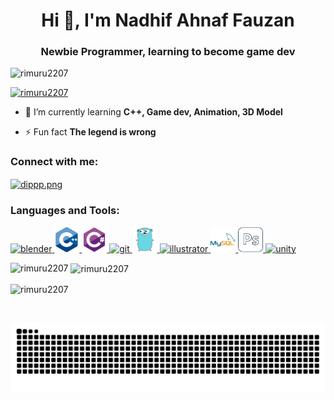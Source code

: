 
<h1 align="center">Hi 👋, I'm Nadhif Ahnaf Fauzan</h1>
<h3 align="center">Newbie Programmer, learning to become game dev</h3>

<p align="left"> <img src="https://komarev.com/ghpvc/?username=rimuru2207&label=Profile%20views&color=0e75b6&style=flat" alt="rimuru2207" /> </p>

<p align="left"> <a href="https://github.com/ryo-ma/github-profile-trophy"><img src="https://github-profile-trophy.vercel.app/?username=rimuru2207" alt="rimuru2207" /></a> </p>

- 🌱 I’m currently learning **C++, Game dev, Animation, 3D Model**

- ⚡ Fun fact **The legend is wrong**

<h3 align="left">Connect with me:</h3>
<p align="left">
<a href="https://instagram.com/dippp.png" target="blank"><img align="center" src="https://raw.githubusercontent.com/rahuldkjain/github-profile-readme-generator/master/src/images/icons/Social/instagram.svg" alt="dippp.png" height="30" width="40" /></a>
</p>

<h3 align="left">Languages and Tools:</h3>
<p align="left"> <a href="https://www.blender.org/" target="_blank" rel="noreferrer"> <img src="https://download.blender.org/branding/community/blender_community_badge_white.svg" alt="blender" width="40" height="40"/> </a> <a href="https://www.w3schools.com/cpp/" target="_blank" rel="noreferrer"> <img src="https://raw.githubusercontent.com/devicons/devicon/master/icons/cplusplus/cplusplus-original.svg" alt="cplusplus" width="40" height="40"/> </a> <a href="https://www.w3schools.com/cs/" target="_blank" rel="noreferrer"> <img src="https://raw.githubusercontent.com/devicons/devicon/master/icons/csharp/csharp-original.svg" alt="csharp" width="40" height="40"/> </a> <a href="https://git-scm.com/" target="_blank" rel="noreferrer"> <img src="https://www.vectorlogo.zone/logos/git-scm/git-scm-icon.svg" alt="git" width="40" height="40"/> </a> <a href="https://golang.org" target="_blank" rel="noreferrer"> <img src="https://raw.githubusercontent.com/devicons/devicon/master/icons/go/go-original.svg" alt="go" width="40" height="40"/> </a> <a href="https://www.adobe.com/in/products/illustrator.html" target="_blank" rel="noreferrer"> <img src="https://www.vectorlogo.zone/logos/adobe_illustrator/adobe_illustrator-icon.svg" alt="illustrator" width="40" height="40"/> </a> <a href="https://www.mysql.com/" target="_blank" rel="noreferrer"> <img src="https://raw.githubusercontent.com/devicons/devicon/master/icons/mysql/mysql-original-wordmark.svg" alt="mysql" width="40" height="40"/> </a> <a href="https://www.photoshop.com/en" target="_blank" rel="noreferrer"> <img src="https://raw.githubusercontent.com/devicons/devicon/master/icons/photoshop/photoshop-line.svg" alt="photoshop" width="40" height="40"/> </a> <a href="https://unity.com/" target="_blank" rel="noreferrer"> <img src="https://www.vectorlogo.zone/logos/unity3d/unity3d-icon.svg" alt="unity" width="40" height="40"/> </a> </p>

<p><img align="left" src="https://github-readme-stats.vercel.app/api/top-langs?username=rimuru2207&show_icons=true&locale=en&layout=compact" alt="rimuru2207" /></p>

<p>&nbsp;<img align="center" src="https://github-readme-stats.vercel.app/api?username=rimuru2207&show_icons=true&locale=en" alt="rimuru2207" /></p>

<p><img align="center" src="https://github-readme-streak-stats.herokuapp.com/?user=rimuru2207&" alt="rimuru2207" /></p>


<br clear="both">

![snake gif](https://github.com/Rimuru2207/Rimuru2207/blob/output/snake.svg)


###
